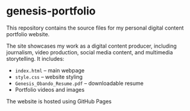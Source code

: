 # genesis-portfolio

This repository contains the source files for my personal digital content portfolio website.  

The site showcases my work as a digital content producer, including journalism, video production, social media content, and multimedia storytelling. It includes:

- `index.html` – main webpage
- `style.css` – website styling
- `Genesis_Obando_Resume.pdf` – downloadable resume
- Portfolio videos and images

The website is hosted using GitHub Pages
